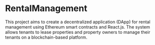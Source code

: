 # RentalManagement
This project aims to create a decentralized application (DApp) for rental management using Ethereum smart contracts and React.js. The system allows tenants to lease properties and property owners to manage their tenants on a blockchain-based platform.
